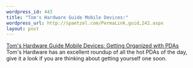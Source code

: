 ```yaml
--- 
wordpress_id: 443
title: "Tom's Hardware Guide Mobile Devices:"
wordpress_url: http://spaetzel.com/PermaLink,guid,242.aspx
layout: post
---
```

<a href="http://www6.tomshardware.com/mobile/20030613/index.html">Tom's Hardware Guide
        Mobile Devices: Getting Organized with PDAs</a>
        <br />
        Tom's Hardware has an excellent roundup of all the hot PDAs of the day, give it a
        look if you are thinking about getting yourself one soon.<img width="0" height="0" src="http://spaetzel.com/aggbug.ashx?id=242" />
